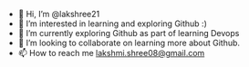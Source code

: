 - 👋 Hi, I’m @lakshree21
- 👀 I’m interested in learning and exploring Github :)
- 🌱 I’m currently exploring Github as part of learning Devops 
- 💞️ I’m looking to collaborate on learning more about Github.
- 📫 How to reach me lakshmi.shree08@gmail.com

<!---
lakshree21/lakshree21 is a ✨ special ✨ repository because its `README.md` (this file) appears on your GitHub profile.
You can click the Preview link to take a look at your changes.
--->
